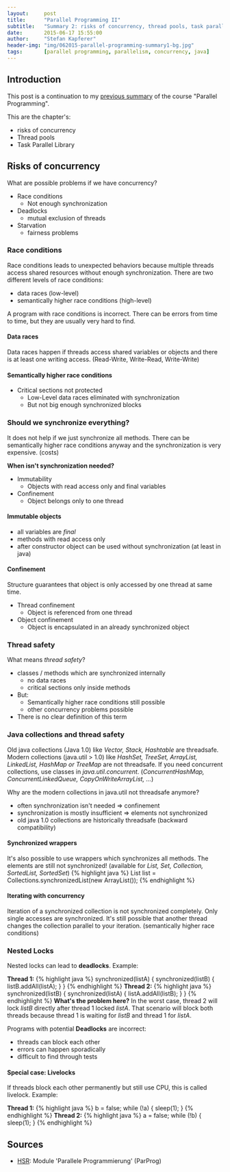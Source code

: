 ```yaml
---
layout:     post
title:      "Parallel Programming II"
subtitle:   "Summary 2: risks of concurrency, thread pools, task parallel library (TPL), GUI and threading"
date:       2015-06-17 15:55:00
author:     "Stefan Kapferer"
header-img: "img/062015-parallel-programming-summary1-bg.jpg"
tags:       [parallel programming, parallelism, concurrency, java]
---
```


## Introduction
This post is a continuation to my [previous summary](/2015/06/17/parallel-programming-summary1) of the course "Parallel Programming".

This are the chapter's:

 - risks of concurrency
 - Thread pools
 - Task Parallel Library
 

## Risks of concurrency
What are possible problems if we have concurrency?

 - Race conditions
      - Not enough synchronization
 - Deadlocks
      - mutual exclusion of threads
 - Starvation
      - fairness problems

### Race conditions
Race conditions leads to unexpected behaviors because multiple threads access shared resources without enough synchronization.
There are two different levels of race conditions:

 - data races (low-level)
 - semantically higher race conditions (high-level)
 
A program with race conditions is incorrect. There can be errors from time to time, but they are usually very hard to find.

#### Data races
Data races happen if threads access shared variables or objects and there is at least one writing access. (Read-Write, Write-Read, Write-Write)

#### Semantically higher race conditions
 - Critical sections not protected
      - Low-Level data races eliminated with synchronization
      - But not big enough synchronized blocks

### Should we synchronize everything?
It does not help if we just synchronize all methods. 
There can be semantically higher race conditions anyway and the synchronization is very expensive. (costs)

**When isn't synchronization needed?**

 - Immutability
      - Objects with read access only and final variables
 - Confinement
      - Object belongs only to one thread 

#### Immutable objects
 - all variables are *final*
 - methods with read access only
 - after constructor object can be used without synchronization (at least in java)
 
#### Confinement
Structure guarantees that object is only accessed by one thread at same time.
 
 - Thread confinement
      - Object is referenced from one thread
 - Object confinement
      - Object is encapsulated in an already synchronized object

### Thread safety
What means *thread safety*?

 - classes / methods which are synchronized internally
      - no data races
      - critical sections only inside methods
 - But:
      - Semantically higher race conditions still possible
      - other concurrency problems possible
 - There is no clear definition of this term

### Java collections and thread safety
Old java collections (Java 1.0) like *Vector, Stack, Hashtable* are threadsafe.
Modern collections (java.util > 1.0) like *HashSet, TreeSet, ArrayList, LinkedList, HashMap or TreeMap* are not threadsafe.
If you need concurrent collections, use classes in *java.util.concurrent*. (*ConcurrentHashMap, ConcurrentLinkedQueue, CopyOnWriteArrayList, ...*)

Why are the modern collections in java.util not threadsafe anymore?

 - often synchronization isn't needed => confinement
 - synchronization is mostly insufficient => elements not synchronized
 - old java 1.0 collections are historically threadsafe (backward compatibility)
 
#### Synchronized wrappers
It's also possible to use wrappers which synchronizes all methods. The elements are still not synchronized! (available for *List, Set, Collection, SortedList, SortedSet*)
{% highlight java %}
List list = Collections.synchronizedList(new ArrayList());
{% endhighlight %}

#### Iterating with concurrency
Iteration of a synchronized collection is not synchronized completely. Only single accesses are synchronized.
It's still possible that another thread changes the collection parallel to your iteration. (semantically higher race conditions)

### Nested Locks
Nested locks can lead to **deadlocks**. Example:

**Thread 1:**
{% highlight java %}
synchronized(listA) {
  synchronized(listB) {
    listB.addAll(listA);
  }
}
{% endhighlight %}
**Thread 2:**
{% highlight java %}
synchronized(listB) {
  synchronized(listA) {
    listA.addAll(listB);
  }
}
{% endhighlight %}
**What's the problem here?**
In the worst case, thread 2 will lock *listB* directly after thread 1 locked *listA*.
That scenario will block both threads because thread 1 is waiting for *listB* and thread 1 for *listA*. 

Programs with potential **Deadlocks** are incorrect:
 
 - threads can block each other
 - errors can happen sporadically 
 - difficult to find through tests
 
#### Special case: Livelocks
If threads block each other permanently but still use CPU, this is called livelock.
Example: 

**Thread 1:**
{% highlight java %}
b = false;
while (!a) { sleep(1); }
{% endhighlight %}
**Thread 2:**
{% highlight java %}
a = false;
while (!b) { sleep(1); }
{% endhighlight %}


## Sources
 - [HSR](http://www.hsr.ch): Module 'Parallele Programmierung' (ParProg)
